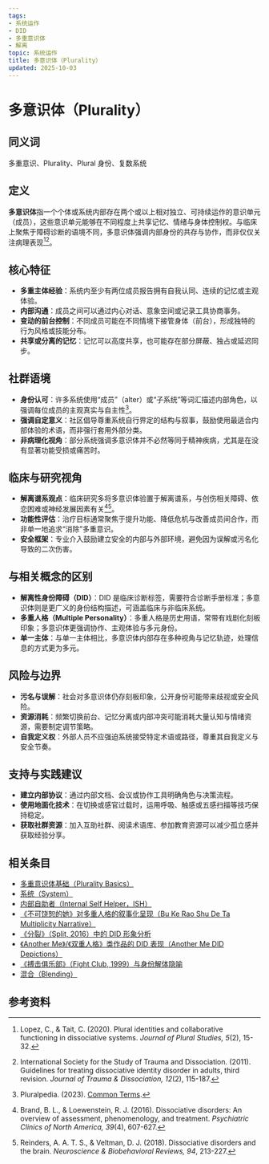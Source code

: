 ```yaml
---
tags:
- 系统运作
- DID
- 多重意识体
- 解离
topic: 系统运作
title: 多意识体（Plurality）
updated: 2025-10-03
---
```



# 多意识体（Plurality）

## 同义词

多重意识、Plurality、Plural 身份、复数系统

## 定义

**多意识体**指一个个体或系统内部存在两个或以上相对独立、可持续运作的意识单元（成员），这些意识单元能够在不同程度上共享记忆、情绪与身体控制权。与临床上聚焦于障碍诊断的语境不同，多意识体强调内部身份的共存与协作，而非仅仅关注病理表现[^plurality-def][^isstd-guideline]。

## 核心特征

- **多重主体经验**：系统内至少有两位成员报告拥有自我认同、连续的记忆或主观体验。
- **内部沟通**：成员之间可以通过内心对话、意象空间或记录工具协商事务。
- **变动的前台控制**：不同成员可能在不同情境下接管身体（前台），形成独特的行为风格或技能分布。
- **共享或分离的记忆**：记忆可以高度共享，也可能存在部分屏蔽、独占或延迟同步。

## 社群语境

- **身份认可**：许多系统使用“成员”（alter）或“子系统”等词汇描述内部角色，以强调每位成员的主观真实与自主性[^pluralpedia-glossary]。
- **强调自定意义**：社区倡导尊重系统自行界定的结构与叙事，鼓励使用最适合内部体验的术语，而非强行套用外部分类。
- **非病理化视角**：部分系统强调多意识体并不必然等同于精神疾病，尤其是在没有显著功能受损或痛苦时。

## 临床与研究视角

- **解离谱系观点**：临床研究多将多意识体验置于解离谱系，与创伤相关障碍、依恋困难或神经发展因素有关[^brand2016][^reinders2018]。
- **功能性评估**：治疗目标通常聚焦于提升功能、降低危机与改善成员间合作，而非单一地追求“消除”多重意识。
- **安全框架**：专业介入鼓励建立安全的内部与外部环境，避免因为误解或污名化导致的二次伤害。

## 与相关概念的区别

- **解离性身份障碍（DID）**：DID 是临床诊断标签，需要符合诊断手册标准；多意识体则是更广义的身份结构描述，可涵盖临床与非临床系统。
- **多重人格（Multiple Personality）**：多重人格是历史用语，常带有戏剧化刻板印象；多意识体更强调协作、主观体验与多元身份。
- **单一主体**：与单一主体相比，多意识体内部存在多种视角与记忆轨迹，处理信息的方式更为多元。

## 风险与边界

- **污名与误解**：社会对多意识体仍存刻板印象，公开身份可能带来歧视或安全风险。
- **资源消耗**：频繁切换前台、记忆分离或内部冲突可能消耗大量认知与情绪资源，需要制定调节策略。
- **自我定义权**：外部人员不应强迫系统接受特定术语或路径，尊重其自我定义与安全节奏。

## 支持与实践建议

- **建立内部协议**：通过内部文档、会议或协作工具明确角色与决策流程。
- **使用地面化技术**：在切换或感官过载时，运用呼吸、触感或五感扫描等技巧保持稳定。
- **获取社群资源**：加入互助社群、阅读术语库、参加教育资源可以减少孤立感并获取经验分享。

## 相关条目

- [多重意识体基础（Plurality Basics）](Plurality-Basics.md)
- [系统（System）](System.md)
- [内部自助者（Internal Self Helper，ISH）](Internal-Self-Helper-ISH.md)
- [《不可饶恕的她》对多重人格的叙事化呈现（Bu Ke Rao Shu De Ta Multiplicity Narrative）](Bu-Ke-Raoshu-De-Ta-Multiplicity-Narrative.md)
- [《分裂》（Split, 2016）中的 DID 形象分析](Split-2016-DID-Representation.md)
- [《Another Me》/《双重人格》类作品的 DID 表现（Another Me DID Depictions）](Another-Me-DID-Depictions.md)
- [《搏击俱乐部》（Fight Club, 1999）与身份解体隐喻](Fight-Club-1999-Identity-Metaphor.md)
- [混合（Blending）](Blending.md)

## 参考资料

[^plurality-def]: Lopez, C., & Tait, C. (2020). Plural identities and collaborative functioning in dissociative systems. *Journal of Plural Studies, 5*(2), 15-32.
[^isstd-guideline]: International Society for the Study of Trauma and Dissociation. (2011). Guidelines for treating dissociative identity disorder in adults, third revision. *Journal of Trauma & Dissociation, 12*(2), 115-187.
[^pluralpedia-glossary]: Pluralpedia. (2023). [Common Terms](https://pluralpedia.org/w/Category:Common_Terms).
[^brand2016]: Brand, B. L., & Loewenstein, R. J. (2016). Dissociative disorders: An overview of assessment, phenomenology, and treatment. *Psychiatric Clinics of North America, 39*(4), 607-627.
[^reinders2018]: Reinders, A. A. T. S., & Veltman, D. J. (2018). Dissociative disorders and the brain. *Neuroscience & Biobehavioral Reviews, 94*, 213-227.
